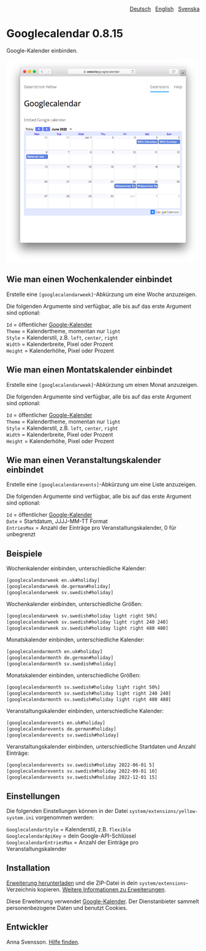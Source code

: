 <p align="right"><a href="README-de.md">Deutsch</a> &nbsp; <a href="README.md">English</a> &nbsp; <a href="README-sv.md">Svenska</a></p>

# Googlecalendar 0.8.15

Google-Kalender einbinden.

<p align="center"><img src="googlecalendar-screenshot.png?raw=true" alt="Bildschirmfoto"></p>

## Wie man einen Wochenkalender einbindet

Erstelle eine `[googlecalendarweek]`-Abkürzung um eine Woche anzuzeigen.

Die folgenden Argumente sind verfügbar, alle bis auf das erste Argument sind optional:

`Id` = öffentlicher [Google-Kalender](https://calendar.google.com/)  
`Theme` = Kalendertheme, momentan nur `light`  
`Style` = Kalenderstil, z.B. `left`, `center`, `right`  
`Width` = Kalenderbreite, Pixel oder Prozent  
`Height` = Kalenderhöhe, Pixel oder Prozent  

## Wie man einen Montatskalender einbindet

Erstelle eine `[googlecalendarweek]`-Abkürzung um einen Monat anzuzeigen.

Die folgenden Argumente sind verfügbar, alle bis auf das erste Argument sind optional:

`Id` = öffentlicher [Google-Kalender](https://calendar.google.com/)  
`Theme` = Kalendertheme, momentan nur `light`  
`Style` = Kalenderstil, z.B. `left`, `center`, `right`  
`Width` = Kalenderbreite, Pixel oder Prozent  
`Height` = Kalenderhöhe, Pixel oder Prozent  

## Wie man einen Veranstaltungskalender einbindet

Erstelle eine `[googlecalendarevents]`-Abkürzung um eine Liste anzuzeigen.

Die folgenden Argumente sind verfügbar, alle bis auf das erste Argument sind optional:

`Id` = öffentlicher [Google-Kalender](https://calendar.google.com/)  
`Date` = Startdatum, JJJJ-MM-TT Format  
`EntriesMax` = Anzahl der Einträge pro Veranstaltungskalender, 0 für unbegrenzt  

## Beispiele

Wochenkalender einbinden, unterschiedliche Kalender:

    [googlecalendarweek en.uk#holiday]
    [googlecalendarweek de.german#holiday]
    [googlecalendarweek sv.swedish#holiday]

Wochenkalender einbinden, unterschiedliche Größen:

    [googlecalendarweek sv.swedish#holiday light right 50%]
    [googlecalendarweek sv.swedish#holiday light right 240 240]
    [googlecalendarweek sv.swedish#holiday light right 480 480]

Monatskalender einbinden, unterschiedliche Kalender:

    [googlecalendarmonth en.uk#holiday]
    [googlecalendarmonth de.german#holiday]
    [googlecalendarmonth sv.swedish#holiday]

Monatskalender einbinden, unterschiedliche Größen:

    [googlecalendarmonth sv.swedish#holiday light right 50%]
    [googlecalendarmonth sv.swedish#holiday light right 240 240]
    [googlecalendarmonth sv.swedish#holiday light right 480 480]

Veranstaltungskalender einbinden, unterschiedliche Kalender:

    [googlecalendarevents en.uk#holiday]
    [googlecalendarevents de.german#holiday]
    [googlecalendarevents sv.swedish#holiday]

Veranstaltungskalender einbinden, unterschiedliche Startdaten und Anzahl Einträge:

    [googlecalendarevents sv.swedish#holiday 2022-06-01 5]
    [googlecalendarevents sv.swedish#holiday 2022-09-01 10]
    [googlecalendarevents sv.swedish#holiday 2022-12-01 15]

## Einstellungen

Die folgenden Einstellungen können in der Datei `system/extensions/yellow-system.ini` vorgenommen werden:

`GooglecalendarStyle` = Kalenderstil, z.B. `flexible`  
`GooglecalendarApiKey` = dein Google-API-Schlüssel  
`GooglecalendarEntriesMax` = Anzahl der Einträge pro Veranstaltungskalender  

## Installation

[Erweiterung herunterladen](https://github.com/annaesvensson/yellow-googlecalendar/archive/main.zip) und die ZIP-Datei in dein `system/extensions`-Verzeichnis kopieren. [Weitere Informationen zu Erweiterungen](https://github.com/annaesvensson/yellow-update/tree/main/README-de.md).

Diese Erweiterung verwendet [Google-Kalender](https://calendar.google.com/). Der Dienstanbieter sammelt personenbezogene Daten und benutzt Cookies.

## Entwickler

Anna Svensson. [Hilfe finden](https://datenstrom.se/de/yellow/help/).
